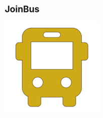 # JoinBus

<div>
  <img src="https://github.com/otavio27/JoinBus/blob/master/front-end/JoinBus/src/assets/joinbus.png" style="max-width: 300px">
</div>
